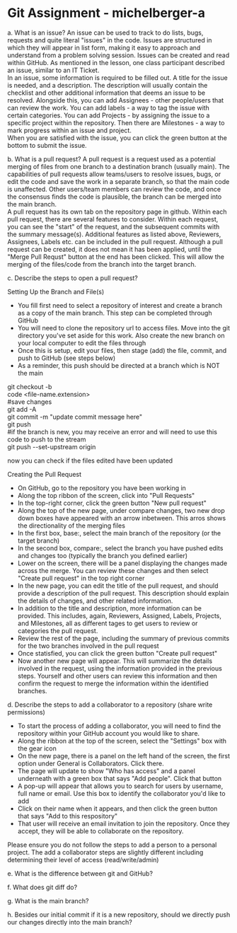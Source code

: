 # Git Assignment - michelberger-a

a. What is an issue?
An issue can be used to track to do lists, bugs, requests and quite literal "issues" in the code. Issues are structured in which they will appear in list form, making it easy to approach and understand from a problem solving session. Issues can be created and read within GitHub. As mentioned in the lesson, one class participant described an issue, similar to an IT Ticket.  
In an issue, some information is required to be filled out. A title for the issue is needed, and a description. The description will usually contain the checklist and other additional information that deems an issue to be resolved. Alongside this, you can add Assignees - other people/users that can review the work. You can add labels - a way to tag the issue with certain categories. You can add Projects - by assigning the issue to a specific project within the repository. Then there are Milestones - a way to mark progress within an issue and project.  
When you are satisfied with the issue, you can click the green button at the bottom to submit the issue. 

b. What is a pull request?
A pull request is a request used as a potential merging of files from one branch to a destination branch (usually main). The capabilities of pull requests allow teams/users to resolve issues, bugs, or edit the code and save the work in a separate branch, so that the main code is unaffected. Other users/team members can review the code, and once the consensus finds the code is plausible, the branch can be merged into the main branch.  
A pull request has its own tab on the repository page in github. Within each pull request, there are several features to consider. Within each request, you can see the "start" of the request, and the subsequent commits with the summary message(s). Additional features as listed above, Reviewers, Assignees, Labels etc. can be included in the pull request. Although a pull request can be created, it does not mean it has been applied, until the "Merge Pull Requst" button at the end has been clicked. This will allow the merging of the files/code from the branch into the target branch.

c. Describe the steps to open a pull request?

Setting Up the Branch and File(s)  
- You fill first need to select a repository of interest and create a branch as a copy of the main branch. This step can be completed through GitHub
- You will need to clone the repository url to access files. Move into the git directory you've set aside for this work. Also create the new branch on your local computer to edit the files through
- Once this is setup, edit your files, then stage (add) the file, commit, and push to GitHub (see steps below)
- As a reminder, this push should be directed at a branch which is NOT the main

git checkout -b <new-branch-name>  
code <file-name.extension>  
#save changes  
git add -A  
git commit -m "update commit message here"  
git push  
#if the branch is new, you may receive an error and will need to use this code to push to the stream  
git push --set-upstream origin <new-branch-name>  

now you can check if the files edited have been updated

Creating the Pull Request  
- On GitHub, go to the repository you have been working in
- Along the top ribbon of the screen, click into "Pull Requests"
- In the top-right corner, click the green button "New pull request"
- Along the top of the new page, under compare changes, two new drop down boxes have appeared with an arrow inbetween. This arros shows the directionality of the merging files
- In the first box, base:, select the main branch of the repository (or the target branch) 
- In the second box, compare:, select the branch you have pushed edits and changes too (typically the branch you defined earlier)
- Lower on the screen, there will be a panel displaying the changes made across the merge. You can review these changes and then select "Create pull request" in the top right corner
- In the new page, you can edit the title of the pull request, and should provide a description of the pull request. This description should explain the details of changes, and other related information. 
- In addition to the title and description, more information can be provided. This includes, again, Reviewers, Assigned, Labels, Projects, and Milestones, all as different tages to get users to review or categories the pull request. 
- Review the rest of the page, including the summary of previous commits for the two branches involved in the pull request
- Once statisfied, you can click the green button "Create pull request"
- Now another new page will appear. This will summarize the details involved in the request, using the information provided in the previous steps. Yourself and other users can review this information and then confirm the request to merge the information within the identified branches. 


d. Describe the steps to add a collaborator to a repository (share write permissions)

- To start the process of adding a collaborator, you will need to find the repository within your GitHub account you would like to share. 
- Along the ribbon at the top of the screen, select the "Settings" box with the gear icon
- On the new page, there is a panel on the left hand of the screen, the first option under General is Collaborators. Click there. 
- The page will update to show "Who has access" and a panel underneath with a green box that says "Add people". Click that button
- A pop-up will appear that allows you to search for users by username, full name or email. Use this box to identify the collaborator you'd like to add
- Click on their name when it appears, and then click the green button that says "Add <user-name> to this respository"
- That user will receive an email invitation to join the repository. Once they accept, they will be able to collaborate on the repository. 

Please ensure you do not follow the steps to add a person to a personal project. The add a collaborator steps are slightly different including determining their level of access (read/write/admin)


e. What is the difference between git and GitHub?

f. What does git diff do?

g. What is the main branch?

h. Besides our initial commit if it is a new repository, should we directly push our changes directly into the main branch?